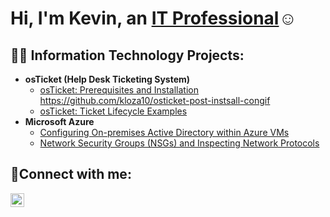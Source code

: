 <h1>Hi, I'm Kevin, an <a href="https://linkedin.com/in/Josh">IT Professional</a>☺</h1>

<h2>👨‍💻 Information Technology Projects:</h2>

- <b>osTicket (Help Desk Ticketing System)</b>
  - [osTicket: Prerequisites and Installation](https://github.com/kloza10/osticket-prereqs)
  https://github.com/kloza10/osticket-post-instsall-congif
  - [osTicket: Ticket Lifecycle Examples](https://github.com/kloza10/ticket-lifecycle)
- <b>Microsoft Azure</b>
  - [Configuring On-premises Active Directory within Azure VMs](https://github.com/kloza10/configure-ad)
  - [Network Security Groups (NSGs) and Inspecting Network Protocols](https://github.com/kloza10/azure-network-protocols)

<h2>🤳Connect with me:</h2>

[<img align="left" alt="Josh | LinkedIn" width="22px" src="https://cdn.jsdelivr.net/npm/simple-icons@v3/icons/linkedin.svg" />][linkedin]


[linkedin]: https://linkedin.com/in/Josh
